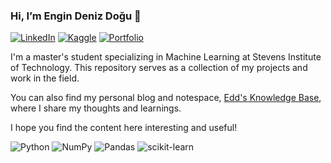 ### Hi, I’m Engin Deniz Doğu 🙂

[![LinkedIn](https://img.shields.io/badge/linkedin-%230077B5.svg?style=for-the-badge&logo=linkedin&logoColor=white)](https://www.linkedin.com/in/engindenizdogu/)
[![Kaggle](https://img.shields.io/badge/Kaggle-035a7d?style=for-the-badge&logo=kaggle&logoColor=white)](https://www.kaggle.com/engindenizdou)
[![Portfolio](https://img.shields.io/badge/Portfolio-%23000000.svg?style=for-the-badge&logo=firefox&logoColor=#FF7139)](https://engindenizdogu.github.io/edds-knowledge-base/)

I'm a master's student specializing in Machine Learning at Stevens Institute of Technology. This repository serves as a collection of my projects and work in the field.

You can also find my personal blog and notespace, [Edd's Knowledge Base](https://engindenizdogu.github.io/edds-knowledge-base/), where I share my thoughts and learnings.

I hope you find the content here interesting and useful!


![Python](https://img.shields.io/badge/python-3670A0?style=plastic&logo=python&logoColor=ffdd54)
![NumPy](https://img.shields.io/badge/numpy-%23013243.svg?style=plastic&logo=numpy&logoColor=white)
![Pandas](https://img.shields.io/badge/pandas-%23150458.svg?style=plastic&logo=pandas&logoColor=white)
![scikit-learn](https://img.shields.io/badge/scikit--learn-%23F7931E.svg?style=plastic&logo=scikit-learn&logoColor=white)
